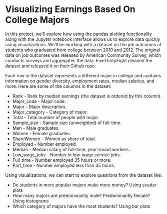 # Visualizing Earnings Based On College Majors

In this  project, we'll explore how using the pandas plotting functionality along with the Jupyter notebook interface allows us to explore data quickly using visualizations. We'll be working with a dataset on the job outcomes of students who graduated from college between 2010 and 2012. The original data on job outcomes was released by American Community Survey, which conducts surveys and aggregates the data. FiveThirtyEight cleaned the dataset and released it on their Github repo.

Each row in the dataset represents a different major in college and contains information on gender diversity, employment rates, median salaries, and more. Here are some of the columns in the dataset:

* Rank - Rank by median earnings (the dataset is ordered by this column).
* Major_code - Major code.
* Major - Major description.
* Major_category - Category of major.
* Total - Total number of people with major.
* Sample_size - Sample size (unweighted) of full-time.
* Men - Male graduates.
* Women - Female graduates.
* ShareWomen - Women as share of total.
* Employed - Number employed.
* Median - Median salary of full-time, year-round workers.
* Low_wage_jobs - Number in low-wage service jobs.
* Full_time - Number employed 35 hours or more.
* Part_time - Number employed less than 35 hours.

Using visualizations, we can start to explore questions from the dataset like:

* Do students in more popular majors make more money?
Using scatter plots
* How many majors are predominantly male? Predominantly female?
Using histograms
* Which category of majors have the most students?
Using bar plots
